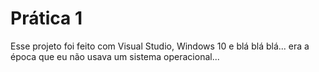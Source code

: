 # Prática 1

Esse projeto foi feito com Visual Studio, Windows 10 e blá blá blá... era a época que eu não usava um sistema operacional...